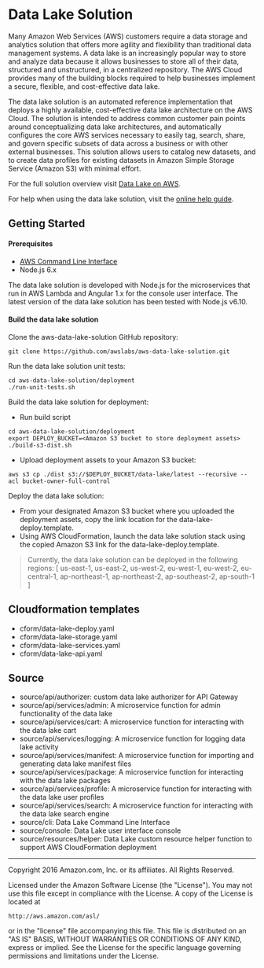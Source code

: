 # Data Lake Solution

Many Amazon Web Services (AWS) customers require a data storage and analytics solution that offers more agility and flexibility than traditional data management systems. A data lake is an increasingly popular way to store and analyze data because it allows businesses to store all of their data, structured and unstructured, in a centralized repository. The AWS Cloud provides many of the building blocks required to help businesses implement a secure, flexible, and cost-effective data lake.

The data lake solution is an automated reference implementation that deploys a highly available, cost-effective data lake architecture on the AWS Cloud.  The solution is intended to address common customer pain points around conceptualizing data lake architectures, and automatically configures the core AWS services necessary to easily tag, search, share, and govern specific subsets of data across a business or with other external businesses. This solution allows users to catalog new datasets, and to create data profiles for existing datasets in Amazon Simple Storage Service (Amazon S3) with minimal effort.

For the full solution overview visit [Data Lake on AWS](https://aws.amazon.com/answers/big-data/data-lake-solution).

For help when using the data lake solution, visit the [online help guide](http://docs.awssolutionsbuilder.com/data-lake/).

## Getting Started

#### Prerequisites
* [AWS Command Line Interface](https://aws.amazon.com/cli/)
* Node.js 6.x

The data lake solution is developed with Node.js for the microservices that run in AWS Lambda and Angular 1.x for the console user interface. The latest version of the data lake solution has been tested with Node.js v6.10.

#### Build the data lake solution
Clone the aws-data-lake-solution GitHub repository:
```
git clone https://github.com/awslabs/aws-data-lake-solution.git
```

Run the data lake solution unit tests:
```
cd aws-data-lake-solution/deployment
./run-unit-tests.sh
```

Build the data lake solution for deployment:
* Run build script
```
cd aws-data-lake-solution/deployment
export DEPLOY_BUCKET=<Amazon S3 bucket to store deployment assets>
./build-s3-dist.sh
```
* Upload deployment assets to your Amazon S3 bucket:
```
aws s3 cp ./dist s3://$DEPLOY_BUCKET/data-lake/latest --recursive --acl bucket-owner-full-control
```

Deploy the data lake solution:
* From your designated Amazon S3 bucket where you uploaded the deployment assets, copy the link location for the data-lake-deploy.template.
* Using AWS CloudFormation, launch the data lake solution stack using the copied Amazon S3 link for the data-lake-deploy.template.

> Currently, the data lake solution can be deployed in the following regions: [ us-east-1, us-east-2, us-west-2, eu-west-1, eu-west-2, eu-central-1, ap-northeast-1, ap-northeast-2, ap-southeast-2, ap-south-1 ]

## Cloudformation templates

- cform/data-lake-deploy.yaml
- cform/data-lake-storage.yaml
- cform/data-lake-services.yaml
- cform/data-lake-api.yaml

## Source

- source/api/authorizer: custom data lake authorizer for API Gateway
- source/api/services/admin: A microservice function for admin functionality of the data lake
- source/api/services/cart: A microservice function for interacting with the data lake cart
- source/api/services/logging: A microservice function for logging data lake activity
- source/api/services/manifest: A microservice function for importing and generating data lake manifest files
- source/api/services/package: A microservice function for interacting with the data lake packages
- source/api/services/profile: A microservice function for interacting with the data lake user profiles
- source/api/services/search: A microservice function for interacting with the data lake search engine
- source/cli: Data Lake Command Line Interface
- source/console: Data Lake user interface console
- source/resources/helper: Data Lake custom resource helper function to support AWS CloudFormation deployment

***

Copyright 2016 Amazon.com, Inc. or its affiliates. All Rights Reserved.

Licensed under the Amazon Software License (the "License"). You may not use this file except in compliance with the License. A copy of the License is located at

    http://aws.amazon.com/asl/

or in the "license" file accompanying this file. This file is distributed on an "AS IS" BASIS, WITHOUT WARRANTIES OR CONDITIONS OF ANY KIND, express or implied. See the License for the specific language governing permissions and limitations under the License.
